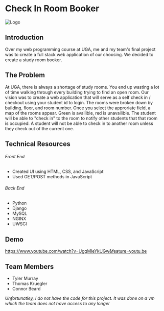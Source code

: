 # Check In Room Booker

![Logo](https://churchleaders-eszuskq0bptlfh8awbb.stackpathdns.com/wp-content/uploads/2018/04/4.17.CC.CHILDREN.VBSCheckin.jpg)
## Introduction
Over my web programming course at UGA, me and my team's final project was to create a full stack web application of our choosing. We decided to create a study room booker. 

## The Problem
At UGA, there is always a shortage of study rooms. You end up wasting a lot of time walking through every building trying to find an open room. Our vision was to create a web application that will serve as a self check in / checkout using your student id to login. The rooms were broken down by building, floor, and room number. Once you select the approriate field, a map of the rooms appear. Green is availible, red is unavailible. The student will be able to "check in" to the room to notify other students that that room is occupied. A student will not be able to check in to another room unless they check out of the current one. 

## Technical Resources

###### Front End

* Created UI using HTML, CSS, and JavaScript
* Used GET/POST methods in JavaScript 

###### Back End
* Python
* Django
* MySQL
* NGINX
* UWSGI

## Demo
https://www.youtube.com/watch?v=UgqMIeYkUGw&feature=youtu.be

## Team Members
* Tyler Murray
* Thomas Kruegler
* Connor Beard

*Unfortunatley, I do not have the code for this project. It was done on a vm which the team does not have access to any longer*
